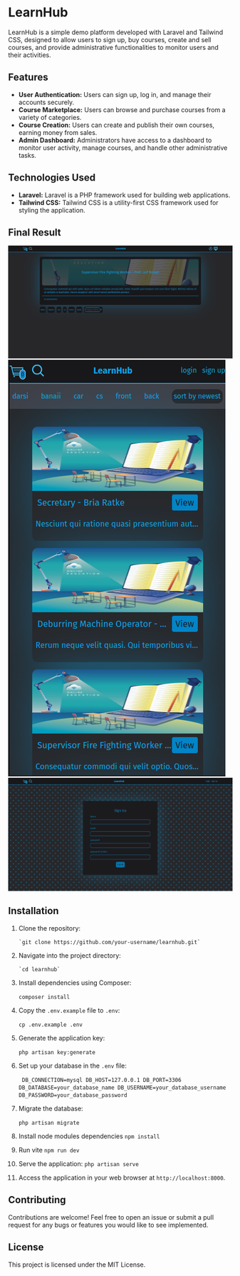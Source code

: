 # LearnHub

LearnHub is a simple demo platform developed with Laravel and Tailwind CSS, designed to allow users to sign up, buy courses, create and sell courses, and provide administrative functionalities to monitor users and their activities.

## Features

- **User Authentication:** Users can sign up, log in, and manage their accounts securely.
- **Course Marketplace:** Users can browse and purchase courses from a variety of categories.
- **Course Creation:** Users can create and publish their own courses, earning money from sales.
- **Admin Dashboard:** Administrators have access to a dashboard to monitor user activity, manage courses, and handle other administrative tasks.

## Technologies Used

- **Laravel:** Laravel is a PHP framework used for building web applications.
- **Tailwind CSS:** Tailwind CSS is a utility-first CSS framework used for styling the application.

## Final Result
![courser](https://github.com/amirr0z/LearnHub/blob/main/public/res/course.png?raw=true)
![home](https://github.com/amirr0z/LearnHub/blob/main/public/res/home.png?raw=true)
![enter image description here](https://github.com/amirr0z/LearnHub/blob/main/public/res/signup.png?raw=true)
## Installation

1. Clone the repository:

       `git clone https://github.com/your-username/learnhub.git`


2.  Navigate into the project directory:
    
    
        `cd learnhub`

    
3.  Install dependencies using Composer:
    
    
    `composer install` 
    
4.  Copy the `.env.example` file to `.env`:
    
    
    `cp .env.example .env` 
    
5.  Generate the application key:
    
    
    `php artisan key:generate` 
    
6.  Set up your database in the `.env` file:
    
    
   

    ` DB_CONNECTION=mysql
    DB_HOST=127.0.0.1
    DB_PORT=3306
    DB_DATABASE=your_database_name
    DB_USERNAME=your_database_username
    DB_PASSWORD=your_database_password`
    
7.  Migrate the database:
    
    
    `php artisan migrate` 
    
    
8. Install node modules dependencies
`npm install`
9. Run vite
	`npm run dev` 
 10.  Serve the application:
    `php artisan serve` 
    
11.  Access the application in your web browser at `http://localhost:8000`.
    

## Contributing

Contributions are welcome! Feel free to open an issue or submit a pull request for any bugs or features you would like to see implemented.

## License

This project is licensed under the MIT License.

